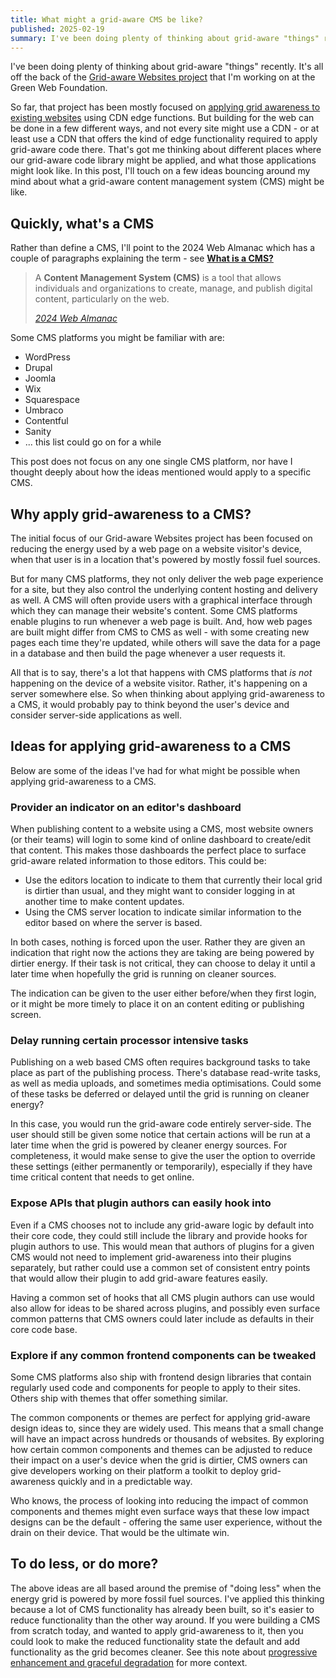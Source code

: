 ```yaml
---
title: What might a grid-aware CMS be like?
published: 2025-02-19
summary: I've been doing plenty of thinking about grid-aware "things" recently. In this post, I'll share some initial ideas of how grid-awareness could be applied to an online CMS.
---
```


I've been doing plenty of thinking about grid-aware "things" recently. It's all off the back of the [Grid-aware Websites project](https://www.thegreenwebfoundation.org/tools/grid-aware-websites/) that I'm working on at the Green Web Foundation.

So far, that project has been mostly focused on [applying grid awareness to existing websites](https://developers.thegreenwebfoundation.org/grid-aware-websites/tutorials/grid-aware-tutorial-cloudflare-workers/) using CDN edge functions. But building for the web can be done in a few different ways, and not every site might use a CDN - or at least use a CDN that offers the kind of edge functionality required to apply grid-aware code there. That's got me thinking about different places where our grid-aware code library might be applied, and what those applications might look like. In this post, I'll touch on a few ideas bouncing around my mind about what a grid-aware content management system (CMS) might be like.

## Quickly, what's a CMS

Rather than define a CMS, I'll point to the 2024 Web Almanac which has a couple of paragraphs explaining the term - see **[What is a CMS?](https://almanac.httparchive.org/en/2024/cms#what-is-a-cms)**

> A **Content Management System (CMS)** is a tool that allows individuals and organizations to create, manage, and publish digital content, particularly on the web.
>
> <cite><a href="https://almanac.httparchive.org/en/2024/cms#what-is-a-cms">2024 Web Almanac</a></cite>

Some CMS platforms you might be familiar with are:

- WordPress
- Drupal
- Joomla
- Wix
- Squarespace
- Umbraco
- Contentful
- Sanity
- ... this list could go on for a while

This post does not focus on any one single CMS platform, nor have I thought deeply about how the ideas mentioned would apply to a specific CMS.

## Why apply grid-awareness to a CMS?

The initial focus of our Grid-aware Websites project has been focused on reducing the energy used by a web page on a website visitor's device, when that user is in a location that's powered by mostly fossil fuel sources.

But for many CMS platforms, they not only deliver the web page experience for a site, but they also control the underlying content hosting and delivery as well. A CMS will often provide users with a graphical interface through which they can manage their website's content. Some CMS platforms enable plugins to run whenever a web page is built. And, how web pages are built might differ from CMS to CMS as well - with some creating new pages each time they're updated, while others will save the data for a page in a database and then build the page whenever a user requests it.

All that is to say, there's a lot that happens with CMS platforms that *is not* happening on the device of a website visitor. Rather, it's happening on a server somewhere else. So when thinking about applying grid-awareness to a CMS, it would probably pay to think beyond the user's device and consider server-side applications as well.

## Ideas for applying grid-awareness to a CMS

Below are some of the ideas I've had for what might be possible when applying grid-awareness to a CMS.

### Provider an indicator on an editor's dashboard

When publishing content to a website using a CMS, most website owners (or their teams) will login to some kind of online dashboard to create/edit that content. This makes those dashboards the perfect place to surface grid-aware related information to those editors. This could be:

- Use the editors location to indicate to them that currently their local grid is dirtier than usual, and they might want to consider logging in at another time to make content updates.
- Using the CMS server location to indicate similar information to the editor based on where the server is based.

In both cases, nothing is forced upon the user. Rather they are given an indication that right now the actions they are taking are being powered by dirtier energy. If their task is not critical, they can choose to delay it until a later time when hopefully the grid is running on cleaner sources.

The indication can be given to the user either before/when they first login, or it might be more timely to place it on an content editing or publishing screen.

### Delay running certain processor intensive tasks

Publishing on a web based CMS often requires background tasks to take place as part of the publishing process. There's database read-write tasks, as well as media uploads, and sometimes media optimisations. Could some of these tasks be deferred or delayed until the grid is running on cleaner energy?

In this case, you would run the grid-aware code entirely server-side. The user should still be given some notice that certain actions will be run at a later time when the grid is powered by cleaner energy sources. For completeness, it would make sense to give the user the option to override these settings (either permanently or temporarily), especially if they have time critical content that needs to get online.

### Expose APIs that plugin authors can easily hook into

Even if a CMS chooses not to include any grid-aware logic by default into their core code, they could still include the library and provide hooks for plugin authors to use. This would mean that authors of plugins for a given CMS would not need to implement grid-awareness into their plugins separately, but rather could use a common set of consistent entry points that would allow their plugin to add grid-aware features easily.

Having a common set of hooks that all CMS plugin authors can use would also allow for ideas to be shared across plugins, and possibly even surface common patterns that CMS owners could later include as defaults in their core code base.

### Explore if any common frontend components can be tweaked

Some CMS platforms also ship with frontend design libraries that contain regularly used code and components for people to apply to their sites. Others ship with themes that offer something similar.

The common components or themes are perfect for applying grid-aware design ideas to, since they are widely used. This means that a small change will have an impact across hundreds or thousands of websites. By exploring how certain common components and themes can be adjusted to reduce their impact on a user's device when the grid is dirtier, CMS owners can give developers working on their platform a toolkit to deploy grid-awareness quickly and in a predictable way.

Who knows, the process of looking into reducing the impact of common components and themes might even surface ways that these low impact designs can be the default - offering the same user experience, without the drain on their device. That would be the ultimate win.

## To do less, or do more?

The above ideas are all based around the premise of "doing less" when the energy grid is powered by more fossil fuel sources. I've applied this thinking because a lot of CMS functionality has already been built, so it's easier to reduce functionality than the other way around. If you were building a CMS from scratch today, and wanted to apply grid-awareness to it, then you could look to make the reduced functionality state the default and add functionality as the grid becomes cleaner. See this note about [progressive enhancement and graceful degradation](https://fershad.com/notes/progressive-enhancement-graceful-degradation/) for more context.
